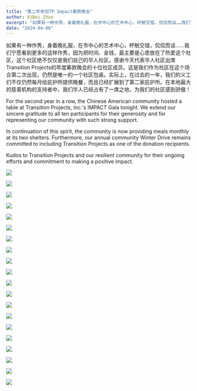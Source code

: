 ```yaml
---
title: "第二年参加TP Impact筹款晚会"
author: XiBei Zhao
excerpt: "如果有一种作秀，身着晚礼服，在市中心的艺术中心，杯觥交错，侃侃而谈……我们宁愿看到更多的这样作秀，因为把时间、金钱，最主要是心思放在了热爱这个社区，这个社区绝不仅仅是我们自己的华人社区。感谢今天代表华人社区出席Transition Projects的年度筹款晚会的十位社区成员，这是我们作为社区在这个场合第二次出现，仍然是唯一的一个社区包桌。实际上，在过去的一年，我们的义工们不仅仍然每月给庇护所提供晚餐，而且已经扩展到了第二家庇护所。在本地最大的慈善机构的支持者中，我们华人已经占有了一席之地，为我们的社区感到骄傲！"
date: "2024-04-06"
---
```


如果有一种作秀，身着晚礼服，在市中心的艺术中心，杯觥交错，侃侃而谈……我们宁愿看到更多的这样作秀，因为把时间、金钱，最主要是心思放在了热爱这个社区，这个社区绝不仅仅是我们自己的华人社区。感谢今天代表华人社区出席Transition Projects的年度筹款晚会的十位社区成员，这是我们作为社区在这个场合第二次出现，仍然是唯一的一个社区包桌。实际上，在过去的一年，我们的义工们不仅仍然每月给庇护所提供晚餐，而且已经扩展到了第二家庇护所。在本地最大的慈善机构的支持者中，我们华人已经占有了一席之地，为我们的社区感到骄傲！

For the second year in a row, the Chinese American community hosted a table at Transition Projects, Inc.'s IMPACT Gala tonight. We extend our sincere gratitude to all ten participants for their generosity and for representing our community with such strong support.

In continuation of this spirit, the community is now providing meals monthly at its two shelters. Furthermore, our annual community Winter Drive remains committed to including Transition Projects as one of the donation recipients.

Kudos to Transition Projects and our resilient community for their ongoing efforts and commitment to making a positive impact.

![](https://res.cloudinary.com/dhngj18do/image/upload/f_auto,q_auto/v1/images/436990290_414213017910453_8669062768044175647_n)

![](https://res.cloudinary.com/dhngj18do/image/upload/f_auto,q_auto/v1/images/436764299_414213051243783_1362952476733034307_n)

![](https://res.cloudinary.com/dhngj18do/image/upload/f_auto,q_auto/v1/images/436847076_414213081243780_2867161482081886622_n)

![](https://res.cloudinary.com/dhngj18do/image/upload/f_auto,q_auto/v1/images/436898582_411481264850295_171297789120978905_n)

![](https://res.cloudinary.com/dhngj18do/image/upload/f_auto,q_auto/v1/images/436816032_411481344850287_6738734627562884120_n)

![](https://res.cloudinary.com/dhngj18do/image/upload/f_auto,q_auto/v1/images/436771443_411481468183608_2543972535120135042_n)

![](https://res.cloudinary.com/dhngj18do/image/upload/f_auto,q_auto/v1/images/436866526_411481441516944_5746388290781115112_n)

![](https://res.cloudinary.com/dhngj18do/image/upload/f_auto,q_auto/v1/images/436855374_411481488183606_6879437134361963418_n)

![](https://res.cloudinary.com/dhngj18do/image/upload/f_auto,q_auto/v1/images/436934811_411481241516964_3717380130820826860_n)

![](https://res.cloudinary.com/dhngj18do/image/upload/f_auto,q_auto/v1/images/437053941_411481708183584_5039351332945380244_n)

![](https://res.cloudinary.com/dhngj18do/image/upload/f_auto,q_auto/v1/images/436804446_411481381516950_7816165686009933676_n)

![](https://res.cloudinary.com/dhngj18do/image/upload/f_auto,q_auto/v1/images/436622399_411481794850242_184698550486965161_n)

![](https://res.cloudinary.com/dhngj18do/image/upload/f_auto,q_auto/v1/images/436944825_411481734850248_5284680654865082865_n)

![](https://res.cloudinary.com/dhngj18do/image/upload/f_auto,q_auto/v1/images/436787760_411481534850268_5244519423051638862_n)

![](https://res.cloudinary.com/dhngj18do/image/upload/f_auto,q_auto/v1/images/436770126_411481568183598_6032576664113017781_n)

![](https://res.cloudinary.com/dhngj18do/image/upload/f_auto,q_auto/v1/images/436944678_411481624850259_7548603361626676781_n)

![](https://res.cloudinary.com/dhngj18do/image/upload/f_auto,q_auto/v1/images/436784508_411762114822210_1971125396406840218_n)

![](https://res.cloudinary.com/dhngj18do/image/upload/f_auto,q_auto/v1/images/436917260_414213141243774_2208405026257106640_n)

![](https://res.cloudinary.com/dhngj18do/image/upload/f_auto,q_auto/v1/images/436952619_411762961488792_2008887932236001864_n)

![](https://res.cloudinary.com/dhngj18do/image/upload/f_auto,q_auto/v1/images/436907881_414213211243767_1974578250011747906_n)
